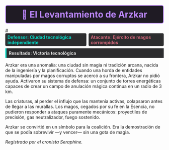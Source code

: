 <!-- Banner estilizado en modo oscuro -->
<div style="
  border: 2px solid #bb86fc;
  background: #1f1b24;
  border-radius: 6px;
  padding: 0.75em;
  margin-bottom: 1em;
">
  <h2 style="
    margin: 0;
    color: #bb86fc;
    font-weight: bold;
    text-align: center;
    font-size: 2em;
  ">
    🔩 El Levantamiento de Arzkar
  </h2>
</div>
#
<div style="display: flex; gap: 0.5em; margin-bottom: 0.5em; justify-content: space-between;">
  <div style="
    background: #2c2c2e;
    color: #03dac6;
    padding: 0.25em 0.5em;
    border-radius: 4px;
    font-weight: bold;
  ">
    Defensor: Ciudad tecnológica independiente
  </div>
  <div style="
    background: #2c2c2e;
    color: #cf6679;
    padding: 0.25em 0.5em;
    border-radius: 4px;
    font-weight: bold;
  ">
    Atacante: Ejército de magos corrompidos
  </div>
</div>

<div style="
  background: #2c2c2e;
  border-left: 4px solid #03dac6;
  padding: 0.5em;
  margin-bottom: 1em;
  font-weight: bold;
  color: #e0e0e0;
">
  Resultado: Victoria tecnológica
</div>


Arzkar era una anomalía: una ciudad sin magia ni tradición arcana, nacida de la ingeniería y la planificación. Cuando una horda de entidades manipuladas por magos corruptos se acercó a su frontera, Arzkar no pidió ayuda. Activaron su sistema de defensa: un conjunto de torres energéticas capaces de crear un campo de anulación mágica continua en un radio de 3 km.

Las criaturas, al perder el influjo que las mantenía activas, colapsaron antes de llegar a las murallas. Los magos, cegados por su fe en la Esencia, no pudieron responder a ataques puramente mecánicos: proyectiles de precisión, gas neutralizador, fuego sostenido.

Arzkar se convirtió en un símbolo para la coalición. Era la demostración de que se podía sobrevivir —y vencer— sin una gota de magia.

*Registrado por el cronista Seraphine.*  
